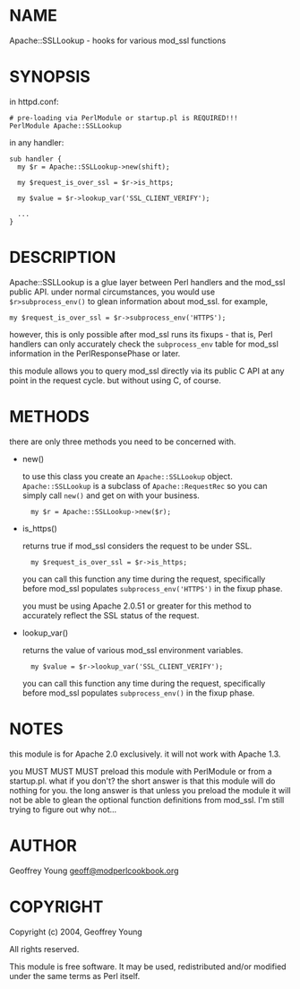 # NAME

Apache::SSLLookup - hooks for various mod\_ssl functions

# SYNOPSIS

in httpd.conf:

    # pre-loading via PerlModule or startup.pl is REQUIRED!!!
    PerlModule Apache::SSLLookup

in any handler:

    sub handler {
      my $r = Apache::SSLLookup->new(shift);

      my $request_is_over_ssl = $r->is_https;

      my $value = $r->lookup_var('SSL_CLIENT_VERIFY');

      ...
    }

# DESCRIPTION

Apache::SSLLookup is a glue layer between Perl handlers
and the mod\_ssl public API.  under normal circumstances, you would
use `$r>subprocess_env()` to glean information about mod\_ssl.
for example,

    my $request_is_over_ssl = $r->subprocess_env('HTTPS');

however, this is only possible after mod\_ssl runs its fixups -
that is, Perl handlers can only accurately check the
`subprocess_env` table for mod\_ssl information in the
PerlResponsePhase or later.

this module allows you to query mod\_ssl directly via its public
C API at any point in the request cycle.  but without using C,
of course.

# METHODS

there are only three methods you need to be concerned with.

- new()

    to use this class you create an `Apache::SSLLookup` object.
    `Apache::SSLLookup` is a subclass of `Apache::RequestRec`
    so you can simply call `new()` and get on with your business.

        my $r = Apache::SSLLookup->new($r);

- is\_https()

    returns true if mod\_ssl considers the request to be under SSL.

        my $request_is_over_ssl = $r->is_https;

    you can call this function any time during the request, specifically
    before mod\_ssl populates `subprocess_env('HTTPS')` in the fixup
    phase.

    you must be using Apache 2.0.51 or greater for this method to
    accurately reflect the SSL status of the request.

- lookup\_var()

    returns the value of various mod\_ssl environment variables.

        my $value = $r->lookup_var('SSL_CLIENT_VERIFY');

    you can call this function any time during the request, specifically
    before mod\_ssl populates `subprocess_env()` in the fixup phase.

# NOTES

this module is for Apache 2.0 exclusively.  it will not work with
Apache 1.3.

you MUST MUST MUST preload this module with PerlModule or from
a startup.pl.  what if you don't?  the short answer is that this
module will do nothing for you.  the long answer is that unless
you preload the module it will not be able to glean the optional
function definitions from mod\_ssl.  I'm still trying to figure
out why not...

# AUTHOR

Geoffrey Young <geoff@modperlcookbook.org>

# COPYRIGHT

Copyright (c) 2004, Geoffrey Young

All rights reserved.

This module is free software.  It may be used, redistributed
and/or modified under the same terms as Perl itself.
